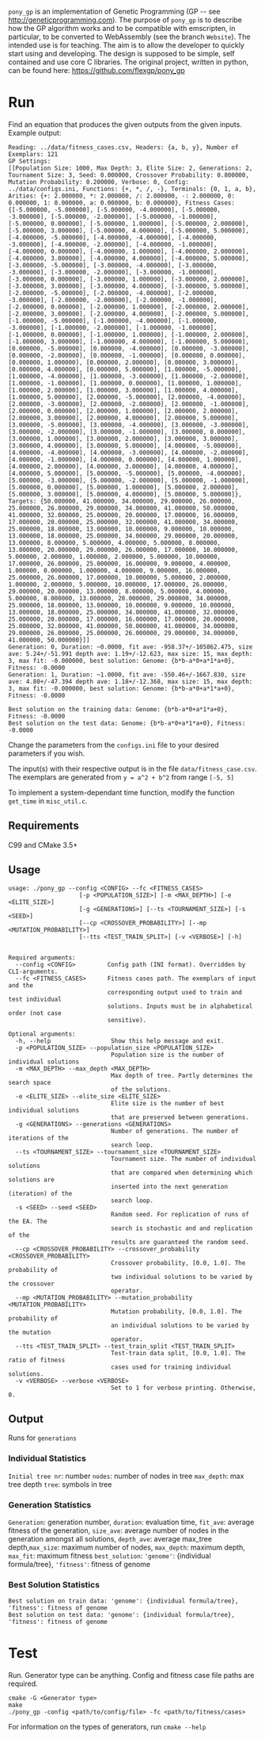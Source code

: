 `pony_gp` is an implementation of Genetic Programming (GP -- see <http://geneticprogramming.com>).
The purpose of `pony_gp` is to describe how the GP algorithm works and to be compatible with
emscripten, in particular, to be converted to WebAssembly (see the 
branch `Website`). The intended use is for teaching. The aim is to allow the developer to quickly 
start using and developing. The design is supposed to be simple, self contained and use core
C libraries. The original project, written in python, can be found here:
https://github.com/flexgp/pony_gp

# Run

Find an equation that produces the given outputs from the given inputs.
Example output:
```
Reading: ../data/fitness_cases.csv, Headers: {a, b, y}, Number of Exemplars: 121
GP Settings:
[[Population Size: 1000, Max Depth: 3, Elite Size: 2, Generations: 2, Tournament Size: 3, Seed: 0.000000, Crossover Probability: 0.800000, Mutation Probability: 0.200000, Verbose: 0, Config: ../data/configs.ini, Functions: {+, *, /, -}, Terminals: {0, 1, a, b}, Arities: {+: 2.000000, *: 2.000000, /: 2.000000, -: 2.000000, 0: 0.000000, 1: 0.000000, a: 0.000000, b: 0.000000}, Fitness Cases: {[-5.000000, -5.000000], [-5.000000, -4.000000], [-5.000000, -3.000000], [-5.000000, -2.000000], [-5.000000, -1.000000], [-5.000000, 0.000000], [-5.000000, 1.000000], [-5.000000, 2.000000], [-5.000000, 3.000000], [-5.000000, 4.000000], [-5.000000, 5.000000], [-4.000000, -5.000000], [-4.000000, -4.000000], [-4.000000, -3.000000], [-4.000000, -2.000000], [-4.000000, -1.000000], [-4.000000, 0.000000], [-4.000000, 1.000000], [-4.000000, 2.000000], [-4.000000, 3.000000], [-4.000000, 4.000000], [-4.000000, 5.000000], [-3.000000, -5.000000], [-3.000000, -4.000000], [-3.000000, -3.000000], [-3.000000, -2.000000], [-3.000000, -1.000000], [-3.000000, 0.000000], [-3.000000, 1.000000], [-3.000000, 2.000000], [-3.000000, 3.000000], [-3.000000, 4.000000], [-3.000000, 5.000000], [-2.000000, -5.000000], [-2.000000, -4.000000], [-2.000000, -3.000000], [-2.000000, -2.000000], [-2.000000, -1.000000], [-2.000000, 0.000000], [-2.000000, 1.000000], [-2.000000, 2.000000], [-2.000000, 3.000000], [-2.000000, 4.000000], [-2.000000, 5.000000], [-1.000000, -5.000000], [-1.000000, -4.000000], [-1.000000, -3.000000], [-1.000000, -2.000000], [-1.000000, -1.000000], [-1.000000, 0.000000], [-1.000000, 1.000000], [-1.000000, 2.000000], [-1.000000, 3.000000], [-1.000000, 4.000000], [-1.000000, 5.000000], [0.000000, -5.000000], [0.000000, -4.000000], [0.000000, -3.000000], [0.000000, -2.000000], [0.000000, -1.000000], [0.000000, 0.000000], [0.000000, 1.000000], [0.000000, 2.000000], [0.000000, 3.000000], [0.000000, 4.000000], [0.000000, 5.000000], [1.000000, -5.000000], [1.000000, -4.000000], [1.000000, -3.000000], [1.000000, -2.000000], [1.000000, -1.000000], [1.000000, 0.000000], [1.000000, 1.000000], [1.000000, 2.000000], [1.000000, 3.000000], [1.000000, 4.000000], [1.000000, 5.000000], [2.000000, -5.000000], [2.000000, -4.000000], [2.000000, -3.000000], [2.000000, -2.000000], [2.000000, -1.000000], [2.000000, 0.000000], [2.000000, 1.000000], [2.000000, 2.000000], [2.000000, 3.000000], [2.000000, 4.000000], [2.000000, 5.000000], [3.000000, -5.000000], [3.000000, -4.000000], [3.000000, -3.000000], [3.000000, -2.000000], [3.000000, -1.000000], [3.000000, 0.000000], [3.000000, 1.000000], [3.000000, 2.000000], [3.000000, 3.000000], [3.000000, 4.000000], [3.000000, 5.000000], [4.000000, -5.000000], [4.000000, -4.000000], [4.000000, -3.000000], [4.000000, -2.000000], [4.000000, -1.000000], [4.000000, 0.000000], [4.000000, 1.000000], [4.000000, 2.000000], [4.000000, 3.000000], [4.000000, 4.000000], [4.000000, 5.000000], [5.000000, -5.000000], [5.000000, -4.000000], [5.000000, -3.000000], [5.000000, -2.000000], [5.000000, -1.000000], [5.000000, 0.000000], [5.000000, 1.000000], [5.000000, 2.000000], [5.000000, 3.000000], [5.000000, 4.000000], [5.000000, 5.000000]}, Targets: {50.000000, 41.000000, 34.000000, 29.000000, 26.000000, 25.000000, 26.000000, 29.000000, 34.000000, 41.000000, 50.000000, 41.000000, 32.000000, 25.000000, 20.000000, 17.000000, 16.000000, 17.000000, 20.000000, 25.000000, 32.000000, 41.000000, 34.000000, 25.000000, 18.000000, 13.000000, 10.000000, 9.000000, 10.000000, 13.000000, 18.000000, 25.000000, 34.000000, 29.000000, 20.000000, 13.000000, 8.000000, 5.000000, 4.000000, 5.000000, 8.000000, 13.000000, 20.000000, 29.000000, 26.000000, 17.000000, 10.000000, 5.000000, 2.000000, 1.000000, 2.000000, 5.000000, 10.000000, 17.000000, 26.000000, 25.000000, 16.000000, 9.000000, 4.000000, 1.000000, 0.000000, 1.000000, 4.000000, 9.000000, 16.000000, 25.000000, 26.000000, 17.000000, 10.000000, 5.000000, 2.000000, 1.000000, 2.000000, 5.000000, 10.000000, 17.000000, 26.000000, 29.000000, 20.000000, 13.000000, 8.000000, 5.000000, 4.000000, 5.000000, 8.000000, 13.000000, 20.000000, 29.000000, 34.000000, 25.000000, 18.000000, 13.000000, 10.000000, 9.000000, 10.000000, 13.000000, 18.000000, 25.000000, 34.000000, 41.000000, 32.000000, 25.000000, 20.000000, 17.000000, 16.000000, 17.000000, 20.000000, 25.000000, 32.000000, 41.000000, 50.000000, 41.000000, 34.000000, 29.000000, 26.000000, 25.000000, 26.000000, 29.000000, 34.000000, 41.000000, 50.000000}]]
Generation: 0, Duration: ~0.0000, fit ave: -958.37+/-105862.475, size ave: 5.24+/-51.991 depth ave: 1.19+/-12.623, max size: 15, max depth: 3, max fit: -0.000000, best solution: Genome: {b*b-a*0+a*1*a+0}, Fitness: -0.0000
Generation: 1, Duration: ~1.0000, fit ave: -550.46+/-1667.830, size ave: 4.80+/-47.394 depth ave: 1.18+/-12.368, max size: 15, max depth: 3, max fit: -0.000000, best solution: Genome: {b*b-a*0+a*1*a+0}, Fitness: -0.0000

Best solution on the training data: Genome: {b*b-a*0+a*1*a+0}, Fitness: -0.0000
Best solution on the test data: Genome: {b*b-a*0+a*1*a+0}, Fitness: -0.0000
```

Change the parameters from the `configs.ini` file to your desired
parameters if you wish.

The input(s) with their respective output is in the file `data/fitness_case.csv`. The
exemplars are generated from `y = a^2 + b^2` from range `[-5, 5]`

To implement a system-dependant time function, modify the function `get_time` in `misc_util.c`.

## Requirements

C99 and CMake 3.5+

## Usage
```
usage: ./pony_gp --config <CONFIG> --fc <FITNESS_CASES>
                    [-p <POPULATION_SIZE>] [-m <MAX_DEPTH>] [-e <ELITE_SIZE>]
                    [-g <GENERATIONS>] [--ts <TOURNAMENT_SIZE>] [-s <SEED>]
                    [--cp <CROSSOVER_PROBABILITY>] [--mp <MUTATION_PROBABILITY>]
                    [--tts <TEST_TRAIN_SPLIT>] [-v <VERBOSE>] [-h]


Required arguments:
  --config <CONFIG>         Config path (INI format). Overridden by CLI-arguments.
  --fc <FITNESS_CASES>      Fitness cases path. The exemplars of input and the
                            corresponding output used to train and test individual
                            solutions. Inputs must be in alphabetical order (not case
                            sensitive).

Optional arguments:
  -h, --help                 Show this help message and exit.
  -p <POPULATION_SIZE> --population_size <POPULATION_SIZE>
                             Population size is the number of individual solutions
  -m <MAX_DEPTH> --max_depth <MAX_DEPTH>
                             Max depth of tree. Partly determines the search space
                             of the solutions.
  -e <ELITE_SIZE> --elite_size <ELITE_SIZE>
                             Elite size is the number of best individual solutions
                             that are preserved between generations.
  -g <GENERATIONS> --generations <GENERATIONS>
                             Number of generations. The number of iterations of the
                             search loop.
  --ts <TOURNAMENT_SIZE> --tournament_size <TOURNAMENT_SIZE>
                             Tournament size. The number of individual solutions
                             that are compared when determining which solutions are
                             inserted into the next generation (iteration) of the
                             search loop.
  -s <SEED> --seed <SEED>
                             Random seed. For replication of runs of the EA. The
                             search is stochastic and and replication of the
                             results are guaranteed the random seed.
  --cp <CROSSOVER_PROBABILITY> --crossover_probability <CROSSOVER_PROBABILITY>
                             Crossover probability, [0.0, 1.0]. The probability of
                             two individual solutions to be varied by the crossover
                             operator.
  --mp <MUTATION_PROBABILITY> --mutation_probability <MUTATION_PROBABILITY>
                             Mutation probability, [0.0, 1.0]. The probability of
                             an individual solutions to be varied by the mutation
                             operator.
  --tts <TEST_TRAIN_SPLIT> --test_train_split <TEST_TRAIN_SPLIT>
                             Test-train data split, [0.0, 1.0]. The ratio of fitness
                             cases used for training individual solutions.
  -v <VERBOSE> --verbose <VERBOSE>
                             Set to 1 for verbose printing. Otherwise, 0.
```

## Output
Runs for `generations`

### Individual Statistics

`Initial tree nr`: number `nodes`: number of nodes in tree `max_depth`: max tree depth `tree`: symbols in tree

### Generation Statistics
`Generation`: generation number, `duration`: evaluation time, `fit_ave`: average fitness of the generation, `size_ave`: average number of nodes in the generation amongst all solutions, `depth_ave`: average max_tree depth,`max_size`: maximum number of nodes, `max_depth`: maximum depth, `max_fit`: maximum fitness `best_solution`: `'genome'`: {individual formula/tree}, `'fitness'`: fitness of genome


### Best Solution Statistics
```
Best solution on train data: 'genome': {individual formula/tree}, 'fitness': fitness of genome
Best solution on test data: 'genome': {individual formula/tree}, 'fitness': fitness of genome
```

# Test
Run. Generator type can be anything. Config and fitness case file paths are required.
```
cmake -G <Generator type>
make
./pony_gp -config <path/to/config/file> -fc <path/to/fitness/cases>
```
For information on the types of generators, run `cmake --help`

